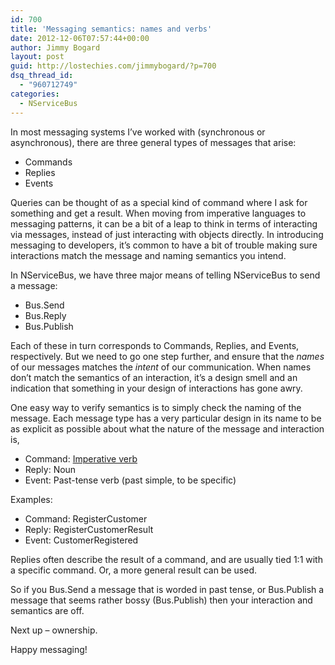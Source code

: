 ```yaml
---
id: 700
title: 'Messaging semantics: names and verbs'
date: 2012-12-06T07:57:44+00:00
author: Jimmy Bogard
layout: post
guid: http://lostechies.com/jimmybogard/?p=700
dsq_thread_id:
  - "960712749"
categories:
  - NServiceBus
---
```

In most messaging systems I’ve worked with (synchronous or asynchronous), there are three general types of messages that arise:

  * Commands
  * Replies
  * Events

Queries can be thought of as a special kind of command where I ask for something and get a result. When moving from imperative languages to messaging patterns, it can be a bit of a leap to think in terms of interacting via messages, instead of just interacting with objects directly. In introducing messaging to developers, it’s common to have a bit of trouble making sure interactions match the message and naming semantics you intend.

In NServiceBus, we have three major means of telling NServiceBus to send a message:

  * Bus.Send
  * Bus.Reply
  * Bus.Publish

Each of these in turn corresponds to Commands, Replies, and Events, respectively. But we need to go one step further, and ensure that the _names_ of our messages matches the _intent_ of our communication. When names don’t match the semantics of an interaction, it’s a design smell and an indication that something in your design of interactions has gone awry.

One easy way to verify semantics is to simply check the naming of the message. Each message type has a very particular design in its name to be as explicit as possible about what the nature of the message and interaction is, 

  * Command: [Imperative verb](http://www.usingenglish.com/glossary/imperative.html)
  * Reply: Noun
  * Event: Past-tense verb (past simple, to be specific)

Examples:

  * Command: RegisterCustomer
  * Reply: RegisterCustomerResult
  * Event: CustomerRegistered

Replies often describe the result of a command, and are usually tied 1:1 with a specific command. Or, a more general result can be used.

So if you Bus.Send a message that is worded in past tense, or Bus.Publish a message that seems rather bossy (Bus.Publish<UpdateCache>) then your interaction and semantics are off.

Next up – ownership.

Happy messaging!